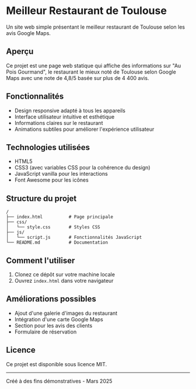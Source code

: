 # Meilleur Restaurant de Toulouse

Un site web simple présentant le meilleur restaurant de Toulouse selon les avis Google Maps.

## Aperçu

Ce projet est une page web statique qui affiche des informations sur "Au Pois Gourmand", le restaurant le mieux noté de Toulouse selon Google Maps avec une note de 4,8/5 basée sur plus de 4 400 avis.

## Fonctionnalités

- Design responsive adapté à tous les appareils
- Interface utilisateur intuitive et esthétique
- Informations claires sur le restaurant
- Animations subtiles pour améliorer l'expérience utilisateur

## Technologies utilisées

- HTML5
- CSS3 (avec variables CSS pour la cohérence du design)
- JavaScript vanilla pour les interactions
- Font Awesome pour les icônes

## Structure du projet

```
/
├── index.html          # Page principale
├── css/
│   └── style.css       # Styles CSS
├── js/
│   └── script.js       # Fonctionnalités JavaScript
└── README.md           # Documentation
```

## Comment l'utiliser

1. Clonez ce dépôt sur votre machine locale
2. Ouvrez `index.html` dans votre navigateur

## Améliorations possibles

- Ajout d'une galerie d'images du restaurant
- Intégration d'une carte Google Maps
- Section pour les avis des clients
- Formulaire de réservation

## Licence

Ce projet est disponible sous licence MIT.

---

Créé à des fins démonstratives - Mars 2025